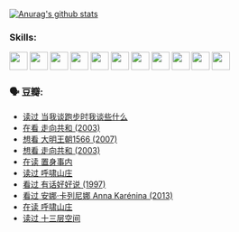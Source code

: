 
[![Anurag's github stats](https://github-readme-stats.vercel.app/api?username=w940853815)](https://github.com/anuraghazra/github-readme-stats)

### Skills:

<code><img height="32" src="https://cdn.jsdelivr.net/npm/simple-icons@v5/icons/python.svg"></code>
<code><img height="32" src="https://cdn.jsdelivr.net/npm/simple-icons@v5/icons/javascript.svg"></code>
<code><img height="32" src="https://cdn.jsdelivr.net/npm/simple-icons@v5/icons/django.svg"></code>
<code><img height="32" src="https://cdn.jsdelivr.net/npm/simple-icons@v5/icons/flask.svg"></code>
<code><img height="32" src="https://cdn.jsdelivr.net/npm/simple-icons@v5/icons/vuetify.svg"></code>
<code><img height="32" src="https://cdn.jsdelivr.net/npm/simple-icons@v5/icons/git.svg"></code>
<code><img height="32" src="https://cdn.jsdelivr.net/npm/simple-icons@v5/icons/docker.svg"></code>
<code><img height="32" src="https://cdn.jsdelivr.net/npm/simple-icons@v5/icons/postgresql.svg"></code>
<code><img height="32" src="https://cdn.jsdelivr.net/npm/simple-icons@v5/icons/elasticsearch.svg"></code>
<code><img height="32" src="https://cdn.jsdelivr.net/npm/simple-icons@v5/icons/macos.svg"></code>
<code><img height="32" src="https://cdn.jsdelivr.net/npm/simple-icons@v5/icons/linux.svg"></code>

### 🗣 豆瓣:

<!-- DOUBAN-ACTIVITIES:START -->
- [读过 当我谈跑步时我谈些什么](https://www.douban.com/people/136069238/status/3715422296/?_i=41702003)
- [在看 走向共和‎ (2003)](https://www.douban.com/people/136069238/status/3711470443/?_i=41702003)
- [想看 大明王朝1566‎ (2007)](https://www.douban.com/people/136069238/status/3710980213/?_i=41702003)
- [想看 走向共和‎ (2003)](https://www.douban.com/people/136069238/status/3710980002/?_i=41702003)
- [在读 置身事内](https://www.douban.com/people/136069238/status/3710472151/?_i=41702003)
- [读过 呼啸山庄](https://www.douban.com/people/136069238/status/3710470617/?_i=41702003)
- [看过 有话好好说‎ (1997)](https://www.douban.com/people/136069238/status/3709833172/?_i=41702003)
- [看过 安娜·卡列尼娜 Anna Karénina‎ (2013)](https://www.douban.com/people/136069238/status/3708942010/?_i=41702003)
- [在读 呼啸山庄](https://www.douban.com/people/136069238/status/3701626992/?_i=41702003)
- [读过 十三层空间](https://www.douban.com/people/136069238/status/3700755247/?_i=41702003)
<!-- DOUBAN-ACTIVITIES:END -->
<!--
**w940853815/w940853815** is a ✨ _special_ ✨ repository because its `README.md` (this file) appears on your GitHub profile.

Here are some ideas to get you started:

- 🔭 I’m currently working on ...
- 🌱 I’m currently learning ...
- 👯 I’m looking to collaborate on ...
- 🤔 I’m looking for help with ...
- 💬 Ask me about ...
- 📫 How to reach me: ...
- 😄 Pronouns: ...
- ⚡ Fun fact: ...
-->
